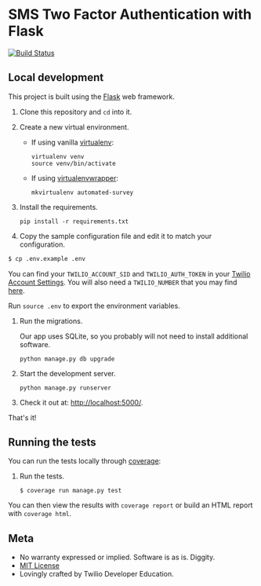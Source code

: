 # SMS Two Factor Authentication with Flask
[![Build Status](https://travis-ci.org/TwilioDevEd/sms2fa-flask.svg?branch=master)](https://travis-ci.org/TwilioDevEd/sms2fa-flask)

## Local development

This project is built using the [Flask](http://flask.pocoo.org/) web framework.

1. Clone this repository and `cd` into it.

1. Create a new virtual environment.
    - If using vanilla [virtualenv](https://virtualenv.pypa.io/en/latest/):

        ```
        virtualenv venv
        source venv/bin/activate
        ```

    - If using [virtualenvwrapper](https://virtualenvwrapper.readthedocs.org/en/latest/):

        ```
        mkvirtualenv automated-survey
        ```

1. Install the requirements.

    ```
    pip install -r requirements.txt
    ```


1. Copy the sample configuration file and edit it to match your configuration.

  ```bash
  $ cp .env.example .env
  ```

 You can find your `TWILIO_ACCOUNT_SID` and `TWILIO_AUTH_TOKEN` in your
 [Twilio Account Settings](https://www.twilio.com/user/account/settings).
 You will also need a `TWILIO_NUMBER` that you may find [here](https://www.twilio.com/user/account/phone-numbers/incoming).

 Run `source .env` to export the environment variables.

1. Run the migrations.

    Our app uses SQLite, so you probably will not need to install additional software.

    ```
    python manage.py db upgrade
    ```

1. Start the development server.

    ```
    python manage.py runserver
    ```
    
1. Check it out at: [http://localhost:5000/](http://localhost:5000/).


That's it!

## Running the tests

You can run the tests locally through [coverage](http://coverage.readthedocs.org/):

1. Run the tests.

    ```
    $ coverage run manage.py test
    ```

You can then view the results with `coverage report` or build an HTML report with `coverage html`.


## Meta

* No warranty expressed or implied. Software is as is. Diggity.
* [MIT License](http://www.opensource.org/licenses/mit-license.html)
* Lovingly crafted by Twilio Developer Education.
